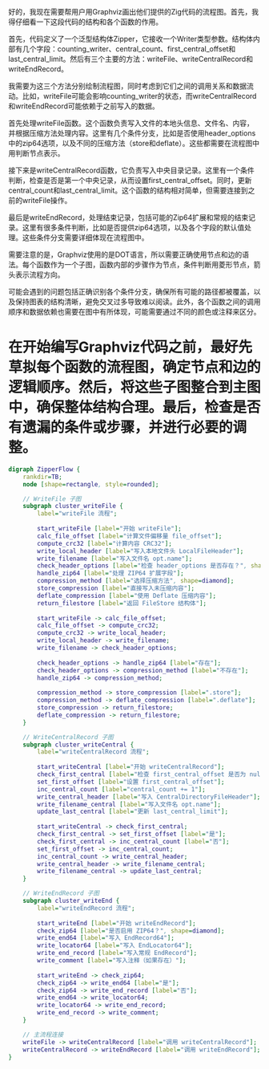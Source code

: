 好的，我现在需要帮用户用Graphviz画出他们提供的Zig代码的流程图。首先，我得仔细看一下这段代码的结构和各个函数的作用。

首先，代码定义了一个泛型结构体Zipper，它接收一个Writer类型参数。结构体内部有几个字段：counting_writer、central_count、first_central_offset和last_central_limit。然后有三个主要的方法：writeFile、writeCentralRecord和writeEndRecord。

我需要为这三个方法分别绘制流程图，同时考虑到它们之间的调用关系和数据流动。比如，writeFile可能会影响counting_writer的状态，而writeCentralRecord和writeEndRecord可能依赖于之前写入的数据。

首先处理writeFile函数。这个函数负责写入文件的本地头信息、文件名、内容，并根据压缩方法处理内容。这里有几个条件分支，比如是否使用header_options中的zip64选项，以及不同的压缩方法（store和deflate）。这些都需要在流程图中用判断节点表示。

接下来是writeCentralRecord函数，它负责写入中央目录记录。这里有一个条件判断，检查是否是第一个中央记录，从而设置first_central_offset。同时，更新central_count和last_central_limit。这个函数的结构相对简单，但需要连接到之前的writeFile操作。

最后是writeEndRecord，处理结束记录，包括可能的Zip64扩展和常规的结束记录。这里有很多条件判断，比如是否提供zip64选项，以及各个字段的默认值处理。这些条件分支需要详细体现在流程图中。

需要注意的是，Graphviz使用的是DOT语言，所以需要正确使用节点和边的语法。每个函数作为一个子图，函数内部的步骤作为节点，条件判断用菱形节点，箭头表示流程方向。

可能会遇到的问题包括正确识别各个条件分支，确保所有可能的路径都被覆盖，以及保持图表的结构清晰，避免交叉过多导致难以阅读。此外，各个函数之间的调用顺序和数据依赖也需要在图中有所体现，可能需要通过不同的颜色或注释来区分。

在开始编写Graphviz代码之前，最好先草拟每个函数的流程图，确定节点和边的逻辑顺序。然后，将这些子图整合到主图中，确保整体结构合理。最后，检查是否有遗漏的条件或步骤，并进行必要的调整。
================================================
```dot
digraph ZipperFlow {
    rankdir=TB;
    node [shape=rectangle, style=rounded];

    // WriteFile 子图
    subgraph cluster_writeFile {
        label="writeFile 流程";
        
        start_writeFile [label="开始 writeFile"];
        calc_file_offset [label="计算文件偏移量 file_offset"];
        compute_crc32 [label="计算内容 CRC32"];
        write_local_header [label="写入本地文件头 LocalFileHeader"];
        write_filename [label="写入文件名 opt.name"];
        check_header_options [label="检查 header_options 是否存在？", shape=diamond];
        handle_zip64 [label="处理 ZIP64 扩展字段"];
        compression_method [label="选择压缩方法", shape=diamond];
        store_compression [label="直接写入未压缩内容"];
        deflate_compression [label="使用 Deflate 压缩内容"];
        return_filestore [label="返回 FileStore 结构体"];
        
        start_writeFile -> calc_file_offset;
        calc_file_offset -> compute_crc32;
        compute_crc32 -> write_local_header;
        write_local_header -> write_filename;
        write_filename -> check_header_options;
        
        check_header_options -> handle_zip64 [label="存在"];
        check_header_options -> compression_method [label="不存在"];
        handle_zip64 -> compression_method;
        
        compression_method -> store_compression [label=".store"];
        compression_method -> deflate_compression [label=".deflate"];
        store_compression -> return_filestore;
        deflate_compression -> return_filestore;
    }

    // WriteCentralRecord 子图
    subgraph cluster_writeCentral {
        label="writeCentralRecord 流程";
        
        start_writeCentral [label="开始 writeCentralRecord"];
        check_first_central [label="检查 first_central_offset 是否为 null", shape=diamond];
        set_first_offset [label="设置 first_central_offset"];
        inc_central_count [label="central_count += 1"];
        write_central_header [label="写入 CentralDirectoryFileHeader"];
        write_filename_central [label="写入文件名 opt.name"];
        update_last_central [label="更新 last_central_limit"];
        
        start_writeCentral -> check_first_central;
        check_first_central -> set_first_offset [label="是"];
        check_first_central -> inc_central_count [label="否"];
        set_first_offset -> inc_central_count;
        inc_central_count -> write_central_header;
        write_central_header -> write_filename_central;
        write_filename_central -> update_last_central;
    }

    // WriteEndRecord 子图
    subgraph cluster_writeEnd {
        label="writeEndRecord 流程";
        
        start_writeEnd [label="开始 writeEndRecord"];
        check_zip64 [label="是否启用 ZIP64？", shape=diamond];
        write_end64 [label="写入 EndRecord64"];
        write_locator64 [label="写入 EndLocator64"];
        write_end_record [label="写入常规 EndRecord"];
        write_comment [label="写入注释（如果存在）"];
        
        start_writeEnd -> check_zip64;
        check_zip64 -> write_end64 [label="是"];
        check_zip64 -> write_end_record [label="否"];
        write_end64 -> write_locator64;
        write_locator64 -> write_end_record;
        write_end_record -> write_comment;
    }

    // 主流程连接
    writeFile -> writeCentralRecord [label="调用 writeCentralRecord"];
    writeCentralRecord -> writeEndRecord [label="调用 writeEndRecord"];
}
```